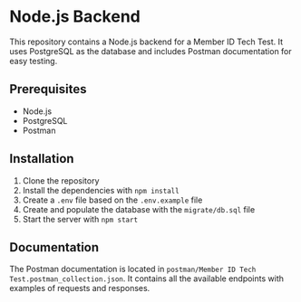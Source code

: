 # Node.js Backend

This repository contains a Node.js backend for a Member ID Tech Test. It uses PostgreSQL as the database and includes Postman documentation for easy testing.

## Prerequisites

- Node.js
- PostgreSQL
- Postman

## Installation

1. Clone the repository
2. Install the dependencies with `npm install`
3. Create a `.env` file based on the `.env.example` file
4. Create and populate the database with the `migrate/db.sql` file
5. Start the server with `npm start`

## Documentation

The Postman documentation is located in `postman/Member ID Tech Test.postman_collection.json`. It contains all the available endpoints with examples of requests and responses.
